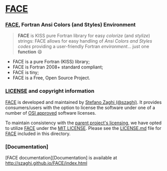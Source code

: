 # [FACE]

### [FACE], Fortran Ansi Colors (and Styles) Environment

> **FACE** is KISS pure Fortran library for easy *colorize* (and *stylize*) strings:
> FACE allows for easy handling of *Ansi Colors and Styles codes* providing a user-friendly Fortran *environment*... just one
> **function** :smile:

- FACE is a pure Fortran (KISS) library;
- FACE is Fortran 2008+ standard compliant;
- FACE is tiny;
- FACE is a Free, Open Source Project.

### [LICENSE] and copyright information

[FACE] is developed and maintained by [Stefano Zaghi (@szaghi)]. It provides consumers/users with the option
to license the software under one of a number of [OSI approved] software licenses.

To maintain consistency with the [parent project's licensing], we have opted to utilize [FACE]
under the [MIT LICENSE][LICENSE]. Please see the [LICENSE.md][LICENSE] file for [FACE] included in this
directory.

### [Documentation]

[FACE documentation][Documentation] is available at http://szaghi.github.io/FACE/index.html

[FACE]: https://github.com/szaghi/FACE#readme
[LICENSE]: ./LICENSE.md
[Stefano Zaghi (@szaghi)]: https://github.com/szaghi
[OSI approved]: https://opensource.org/licenses/category
[parent project's licensing]: ../LICENSE
[Documenation]: http://szaghi.github.io/FACE/index.html
